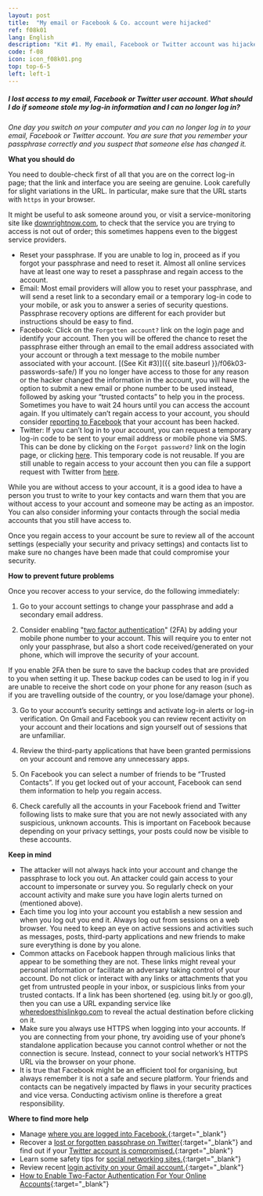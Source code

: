 ```yaml
---
layout: post
title:  "My email or Facebook & Co. account were hijacked"
ref: f08k01
lang: English
description: "Kit #1. My email, Facebook or Twitter account was hijacked"
code: f-08
icon: icon_f08k01.png
top: top-6-5
left: left-1
---
```


##### I lost access to my email, Facebook or Twitter user account. What should I do if someone stole my log-in information and I can no longer log in?

*One day you switch on your computer and you can no longer log in to your email, Facebook or Twitter account. You are sure that you remember your passphrase correctly and you suspect that someone else has changed it.*

**What you should do**

You need to double-check first of all that you are on the correct log-in page; that the link and interface you are seeing are genuine. Look carefully for slight variations in the URL. In particular, make sure that the URL starts with `https` in your browser.

It might be useful to ask someone around you, or visit a service-monitoring site like [downrightnow.com](http://downrightnow.com/), to check that the service you are trying to access is not out of order; this sometimes happens even to the biggest service providers.

+ Reset your passphrase. If you are unable to log in, proceed as if you forgot your passphrase and need to reset it. Almost all online services have at least one way to reset a passphrase and regain access to the account.
+ Email: Most email providers will allow you to reset your passphrase, and will send a reset link to a secondary email or a temporary log-in code to your mobile, or ask you to answer a series of security questions. Passphrase recovery options are different for each provider but instructions should be easy to find.
+ Facebook: Click on the `Forgotten account?` link on the login page and identify your account. Then you will be offered the chance to reset the passphrase either through an email to the email address associated with your account or through a text message to the mobile number associated with your account. [(See Kit #3)]({{ site.baseurl }}/f06k03-passwords-safe/) If you no longer have access to those for any reason or the hacker changed the information in the account, you will have the option to submit a new email or phone number to be used instead, followed by asking your “trusted contacts” to help you in the process. Sometimes you have to wait 24 hours until you can access the account again. If you ultimately can’t regain access to your account, you should consider [reporting to Facebook](https://www.facebook.com/hacked) that your account has been hacked.
+ Twitter: If you can’t log in to your account, you can request a temporary log-in code to be sent to your email address or mobile phone via SMS. This can be done by clicking on the `Forgot password?` link on the login page, or clicking [here](https://twitter.com/account/begin_password_reset). This temporary code is not reusable. If you are still unable to regain access to your account then you can file a support request with Twitter from [here](https://support.twitter.com/forms).

While you are without access to your account, it is a good idea to have a person you trust to write to your key contacts and warn them that you are without access to your account and someone may be acting as an impostor. You can also consider informing your contacts through the social media accounts that you still have access to.

Once you regain access to your account be sure to review all of the account settings (especially your security and privacy settings) and contacts list to make sure no changes have been made that could compromise your security.

**How to prevent future problems**

Once you recover access to your service, do the following immediately:

1. Go to your account settings to change your passphrase and add a secondary email address.

2. Consider enabling "[two factor authentication](https://www.eff.org/deeplinks/2016/12/12-days-2fa-how-enable-two-factor-authentication-your-online-accounts)" (2FA) by adding your mobile phone number to your account. This will require you to enter not only your passphrase, but also a short code received/generated on your phone, which will improve the security of your account.

  If you enable 2FA then be sure to save the backup codes that are provided to you when setting it up. These backup codes can be used to log in if you are unable to receive the short code on your phone for any reason (such as if you are travelling outside of the country, or you lose/damage your phone).

3. Go to your account’s security settings and activate log-in alerts or log-in verification. On Gmail and Facebook you can review recent activity on your account and their locations and sign yourself out of sessions that are unfamiliar.

4. Review the third-party applications that have been granted permissions on your account and remove any unnecessary apps.

5. On Facebook you can select a number of friends to be “Trusted Contacts”. If you get locked out of your account, Facebook can send them information to help you regain access.

6. Check carefully all the accounts in your Facebook friend and Twitter following lists to make sure that you are not newly associated with any suspicious, unknown accounts. This is important on Facebook because depending on your privacy settings, your posts could now be visible to these accounts.

**Keep in mind**

+ The attacker will not always hack into your account and change the passphrase to lock you out. An attacker could gain access to your account to impersonate or survey you. So regularly check on your account activity and make sure you have login alerts turned on (mentioned above).
+ Each time you log into your account you establish a new session and when you log out you end it. Always log out from sessions on a web browser. You need to keep an eye on active sessions and activities such as messages, posts, third-party applications and new friends to make sure everything is done by you alone.
+ Common attacks on Facebook happen through malicious links that appear to be something they are not. These links might reveal your personal information or facilitate an adversary taking control of your account. Do not click or interact with any links or attachments that you get from untrusted people in your inbox, or suspicious links from your trusted contacts. If a link has been shortened (eg. using bit.ly or goo.gl), then you can use a URL expanding service like [wheredoesthislinkgo.com](http://wheredoesthislinkgo.com/) to reveal the actual destination before clicking on it.
+ Make sure you always use HTTPS when logging into your accounts. If you are connecting from your phone, try avoiding use of your phone’s standalone application because you cannot control whether or not the connection is secure. Instead, connect to your social network’s HTTPS URL via the browser on your phone.
+ It is true that Facebook might be an efficient tool for organising, but always remember it is not a safe and secure platform. Your friends and contacts can be negatively impacted by flaws in your security practices and vice versa. Conducting activism online is therefore a great responsibility.

**Where to find more help**

+ Manage [where you are logged into Facebook.](https://www.facebook.com/help/413023562082171/){:target="_blank"}
+ Recover a [lost or forgotten passphrase on Twitter](https://support.twitter.com/articles/14663){:target="_blank"} and find out if your [Twitter account is compromised.](https://support.twitter.com/articles/31796-my-account-has-been-compromised){:target="_blank"}
+ Learn some safety tips for [social networking sites.](https://securityinabox.org/en/social_networking_tools){:target="_blank"}
+ Review recent [login activity on your Gmail account.](https://support.google.com/mail/answer/45938){:target="_blank"}
+ [How to Enable Two-Factor Authentication For Your Online Accounts](https://www.eff.org/deeplinks/2016/12/12-days-2fa-how-enable-two-factor-authentication-your-online-accounts){:target="_blank"}
